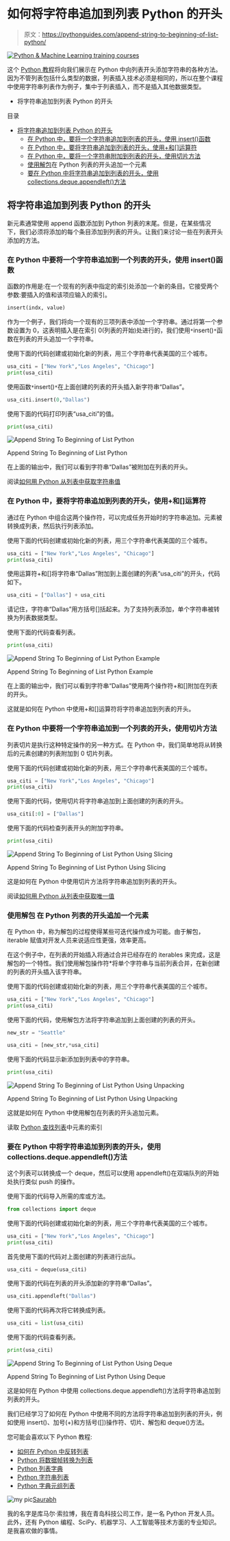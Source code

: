 # 如何将字符串追加到列表 Python 的开头

> 原文：<https://pythonguides.com/append-string-to-beginning-of-list-python/>

[![Python & Machine Learning training courses](img/49ec9c6da89a04c9f45bab643f8c765c.png)](https://sharepointsky.teachable.com/p/python-and-machine-learning-training-course)

这个 [Python 教程](https://pythonguides.com/beginners-guide-to-programming/)将向我们展示在 Python 中向列表开头添加字符串的各种方法。因为不管列表包括什么类型的数据，列表插入技术必须是相同的，所以在整个课程中使用字符串列表作为例子，集中于列表插入，而不是插入其他数据类型。

*   将字符串追加到列表 Python 的开头

目录

[](#)

*   [将字符串追加到列表 Python 的开头](#Append_String_To_Beginning_of_List_Python "Append String To Beginning of List Python")
    *   [在 Python 中，要将一个字符串追加到列表的开头，使用 insert()函数](#To_append_a_string_to_the_beginning_of_a_list_in_Python_use_the_insert_function "To append a string to the beginning of a list in Python, use the insert() function")
    *   [在 Python 中，要将字符串追加到列表的开头，使用+和[]运算符](#To_append_a_string_to_the_beginning_of_a_list_in_Python_use_the_and_Operator "To append a string to the beginning of a list in Python, use the + and [] Operator")
    *   [在 Python 中，要将一个字符串附加到列表的开头，使用切片方法](#To_append_a_string_to_the_beginning_of_a_list_in_Python_use_the_slicing_method "To append a string to the beginning of a list in Python, use the slicing method")
    *   [使用解包](#Append_an_element_at_the_start_of_a_Python_list_using_unpacking "Append an element at the start of a Python list using unpacking")在 Python 列表的开头追加一个元素
    *   [要在 Python 中将字符串追加到列表的开头，使用 collections.deque.appendleft()方法](#To_append_a_string_to_the_beginning_of_a_list_in_Python_use_the_collectionsdequeappendleft_method "To append a string to the beginning of a list in Python, use the collections.deque.appendleft() method")

## 将字符串追加到列表 Python 的开头

新元素通常使用 append 函数添加到 Python 列表的末尾。但是，在某些情况下，我们必须将添加的每个条目添加到列表的开头。让我们来讨论一些在列表开头添加的方法。

### **在 Python 中要将一个字符串追加到一个列表的开头，使用 insert()函数**

函数的作用是:在一个现有的列表中指定的索引处添加一个新的条目。它接受两个参数:要插入的值和该项应输入的索引。

```py
insert(indx, value)
```

作为一个例子，我们将向一个现有的三项列表中添加一个字符串。通过将第一个参数设置为 0，这表明插入是在索引 0(列表的开始)处进行的，我们使用`*`insert()`*`函数在列表的开头追加一个字符串。

使用下面的代码创建或初始化新的列表，用三个字符串代表美国的三个城市。

```py
usa_citi = ["New York","Los Angeles", "Chicago"]
print(usa_citi)
```

使用函数`*`insert()`*`在上面创建的列表的开头插入新字符串“Dallas”。

```py
usa_citi.insert(0,"Dallas")
```

使用下面的代码打印列表“usa_citi”的值。

```py
print(usa_citi)
```

![Append String To Beginning of List Python](img/cfb7dc6ceb8af6df7747120b5acdaf2c.png "Append String To Beginning of List Python")

Append String To Beginning of List Python

在上面的输出中，我们可以看到字符串“Dallas”被附加在列表的开头。

阅读[如何用 Python 从列表中获取字符串值](https://pythonguides.com/how-to-get-string-values-from-list-in-python/)

### **在 Python 中，要将字符串追加到列表的开头，使用+和[]运算符**

通过在 Python 中组合这两个操作符，可以完成任务开始时的字符串追加。元素被转换成列表，然后执行列表添加。

使用下面的代码创建或初始化新的列表，用三个字符串代表美国的三个城市。

```py
usa_citi = ["New York","Los Angeles", "Chicago"]
print(usa_citi)
```

使用运算符+和[]将字符串“Dallas”附加到上面创建的列表“usa_citi”的开头，代码如下。

```py
usa_citi = ["Dallas"] + usa_citi
```

请记住，字符串“Dallas”用方括号[]括起来。为了支持列表添加，单个字符串被转换为列表数据类型。

使用下面的代码查看列表。

```py
print(usa_citi)
```

![Append String To Beginning of List Python Example](img/f6bed12b7bc336a84de0334e1b2710c0.png "Append String To Beginning of List Python")

Append String To Beginning of List Python Example

在上面的输出中，我们可以看到字符串“Dallas”使用两个操作符+和[]附加在列表的开头。

这就是如何在 Python 中使用+和[]运算符将字符串追加到列表的开头。

### **在 Python 中要将一个字符串追加到一个列表的开头，使用切片方法**

列表切片是执行这种特定操作的另一种方式。在 Python 中，我们简单地将从转换后的元素创建的列表附加到 0 切片列表。

使用下面的代码创建或初始化新的列表，用三个字符串代表美国的三个城市。

```py
usa_citi = ["New York","Los Angeles", "Chicago"]
print(usa_citi)
```

使用下面的代码，使用切片将字符串追加到上面创建的列表的开头。

```py
usa_citi[:0] = ["Dallas"]
```

使用下面的代码检查列表开头的附加字符串。

```py
print(usa_citi)
```

![Append String To Beginning of List Python Using Slicing](img/f93d8238e8d9f4a85b03f3e944bd04a6.png "Append String To Beginning of List Python Using Slicing")

Append String To Beginning of List Python Using Slicing

这是如何在 Python 中使用切片方法将字符串追加到列表的开头。

阅读[如何用 Python 从列表中获取唯一值](https://pythonguides.com/get-unique-values-from-list-python/)

### **使用解包** 在 Python 列表的开头追加一个元素

在 Python 中，称为解包的过程使得某些可迭代操作成为可能。由于解包，iterable 赋值对开发人员来说适应性更强，效率更高。

在这个例子中，在列表的开始插入将通过合并已经存在的 iterables 来完成，这是解包的一个特性。我们使用解包操作符*将单个字符串与当前列表合并，在新创建的列表的开头插入该字符串。

使用下面的代码创建或初始化新的列表，用三个字符串代表美国的三个城市。

```py
usa_citi = ["New York","Los Angeles", "Chicago"]
print(usa_citi)
```

使用下面的代码，使用解包方法将字符串追加到上面创建的列表的开头。

```py
new_str = "Seattle"

usa_citi = [new_str,*usa_citi]
```

使用下面的代码显示新添加到列表中的字符串。

```py
print(usa_citi)
```

![Append String To Beginning of List Python Using Unpacking](img/690397dedfc441cec8b6e24dac07f2d3.png "Append String To Beginning of List Python Using Unpacking")

Append String To Beginning of List Python Using Unpacking

这就是如何在 Python 中使用解包在列表的开头追加元素。

读取 [Python 查找列表](https://pythonguides.com/python-find-index-of-element-in-list/)中元素的索引[](https://pythonguides.com/python-find-index-of-element-in-list/)

### **要在 Python 中将字符串追加到列表的开头，使用 collections.deque.appendleft()方法**

这个列表可以转换成一个 deque，然后可以使用 appendleft()在双端队列的开始处执行类似 push 的操作。

使用下面的代码导入所需的库或方法。

```py
from collections import deque
```

使用下面的代码创建或初始化新的列表，用三个字符串代表美国的三个城市。

```py
usa_citi = ["New York","Los Angeles", "Chicago"]
print(usa_citi)
```

首先使用下面的代码对上面创建的列表进行出队。

```py
usa_citi = deque(usa_citi)
```

使用下面的代码在列表的开头添加新的字符串“Dallas”。

```py
usa_citi.appendleft("Dallas")
```

使用下面的代码再次将它转换成列表。

```py
usa_citi = list(usa_citi)
```

使用下面的代码查看列表。

```py
print(usa_citi)
```

![Append String To Beginning of List Python Using Deque](img/6367e5993e57c874ed8fa7ebdd80b3c1.png "Append String To Beginning of List Python Using Deque")

Append String To Beginning of List Python Using Deque

这是如何在 Python 中使用 collections.deque.appendleft()方法将字符串追加到列表的开头。

我们已经学习了如何在 Python 中使用不同的方法将字符串追加到列表的开头，例如使用 insert()、加号(+)和方括号([])操作符、切片、解包和 deque()方法。

您可能会喜欢以下 Python 教程:

*   [如何在 Python 中反转列表](https://pythonguides.com/reverse-a-list-in-python/)
*   [Python 将数据帧转换为列表](https://pythonguides.com/python-convert-dataframe-to-list/)
*   [Python 列表字典](https://pythonguides.com/python-dictionary-of-lists/)
*   [Python 字符串列表](https://pythonguides.com/python-string-to-list/)
*   [Python 字典元组列表](https://pythonguides.com/python-dictionary-of-tuples/)

![my pic](img/fc8bddad8c470ec33818e154c88c3897.png "my pic")[Saurabh](https://pythonguides.com/author/saurabh/)

我的名字是库马尔·索拉博，我在青岛科技公司工作，是一名 Python 开发人员。此外，还有 Python 编程、SciPy、机器学习、人工智能等技术方面的专业知识。是我喜欢做的事情。